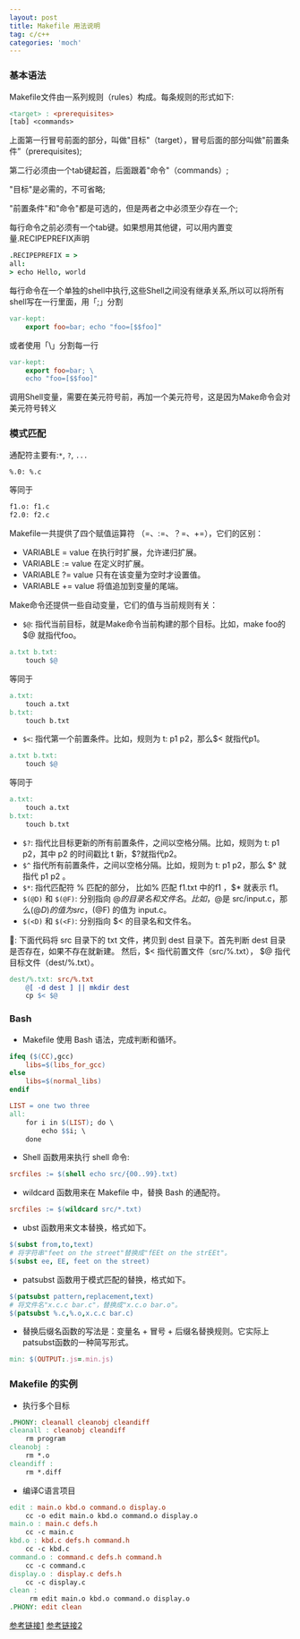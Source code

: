 ```yaml
---
layout: post
title: Makefile 用法说明
tag: c/c++
categories: 'moch'
---
```


### 基本语法

Makefile文件由一系列规则（rules）构成。每条规则的形式如下:

```makefile
<target> : <prerequisites>
[tab] <commands>
```

上面第一行冒号前面的部分，叫做"目标"（target），冒号后面的部分叫做"前置条件”（prerequisites);

第二行必须由一个tab键起首，后面跟着"命令"（commands）;

"目标"是必需的，不可省略;

"前置条件"和"命令"都是可选的，但是两者之中必须至少存在一个;

每行命令之前必须有一个tab键。如果想用其他键，可以用内置变量.RECIPEPREFIX声明

```coffee
.RECIPEPREFIX = >
all:
> echo Hello, world
```

每行命令在一个单独的shell中执行,这些Shell之间没有继承关系,所以可以将所有shell写在一行里面，用「;」分割

```makefile
var-kept:
    export foo=bar; echo "foo=[$$foo]"
```

或者使用「\\」分割每一行

```makefile
var-kept:
    export foo=bar; \
    echo "foo=[$$foo]"
```

调用Shell变量，需要在美元符号前，再加一个美元符号，这是因为Make命令会对美元符号转义

### 模式匹配

通配符主要有:`*`, `?`, `...`

```sh
%.0: %.c
```

等同于

```sh
f1.o: f1.c
f2.0: f2.c
```

Makefile一共提供了四个赋值运算符 （=、:=、？=、+=），它们的区别：
- VARIABLE = value  在执行时扩展，允许递归扩展。
- VARIABLE := value 在定义时扩展。
- VARIABLE ?= value 只有在该变量为空时才设置值。
- VARIABLE += value 将值追加到变量的尾端。

Make命令还提供一些自动变量，它们的值与当前规则有关：
- `$@`: 指代当前目标，就是Make命令当前构建的那个目标。比如，make foo的 $@ 就指代foo。

```Makefile
a.txt b.txt:
    touch $@
```

等同于

```Makefile
a.txt:
    touch a.txt
b.txt:
    touch b.txt
```

- `$<`: 指代第一个前置条件。比如，规则为 t: p1 p2，那么$< 就指代p1。

```Makefile
a.txt b.txt:
    touch $@
```

等同于

```Makefile
a.txt:
    touch a.txt
b.txt:
    touch b.txt
```

- `$?`: 指代比目标更新的所有前置条件，之间以空格分隔。比如，规则为 t: p1 p2，其中 p2 的时间戳比 t 新，$?就指代p2。
- `$^` 指代所有前置条件，之间以空格分隔。比如，规则为 t: p1 p2，那么 $^ 就指代 p1 p2 。
- `$*`: 指代匹配符 % 匹配的部分， 比如% 匹配 f1.txt 中的f1 ，$* 就表示 f1。
- `$(@D)` 和 `$(@F)`: 分别指向 $@ 的目录名和文件名。比如，$@是 src/input.c，那么$(@D) 的值为 src ，$(@F) 的值为 input.c。
- `$(<D)` 和 `$(<F)`: 分别指向 $< 的目录名和文件名。

🌰: 下面代码将 src 目录下的 txt 文件，拷贝到 dest 目录下。首先判断 dest 目录是否存在，如果不存在就新建。
然后，$< 指代前置文件（src/%.txt）， $@ 指代目标文件（dest/%.txt）。

```Makefile
dest/%.txt: src/%.txt
    @[ -d dest ] || mkdir dest
    cp $< $@
```

### Bash

- Makefile 使用 Bash 语法，完成判断和循环。

```Makefile
ifeq ($(CC),gcc)
    libs=$(libs_for_gcc)
else
    libs=$(normal_libs)
endif
```

```Makefile
LIST = one two three
all:
    for i in $(LIST); do \
        echo $$i; \
    done
```

- Shell 函数用来执行 shell 命令:

```Makefile
srcfiles := $(shell echo src/{00..99}.txt)
```

- wildcard 函数用来在 Makefile 中，替换 Bash 的通配符。

```Makefile
srcfiles := $(wildcard src/*.txt)
```

- ubst 函数用来文本替换，格式如下。

```Makefile
$(subst from,to,text)
# 将字符串"feet on the street"替换成"fEEt on the strEEt"。
$(subst ee, EE, feet on the street)
```

- patsubst 函数用于模式匹配的替换，格式如下。

```Makefile
$(patsubst pattern,replacement,text)
# 将文件名"x.c.c bar.c"，替换成"x.c.o bar.o"。
$(patsubst %.c,%.o,x.c.c bar.c)
```

- 替换后缀名函数的写法是：变量名 + 冒号 + 后缀名替换规则。它实际上patsubst函数的一种简写形式。

```Makefile
min: $(OUTPUT:.js=.min.js)
```

### Makefile 的实例

- 执行多个目标

```Makefile
.PHONY: cleanall cleanobj cleandiff
cleanall : cleanobj cleandiff
    rm program
cleanobj :
    rm *.o
cleandiff :
    rm *.diff
```

- 编译C语言项目

```Makefile
edit : main.o kbd.o command.o display.o
    cc -o edit main.o kbd.o command.o display.o
main.o : main.c defs.h
    cc -c main.c
kbd.o : kbd.c defs.h command.h
    cc -c kbd.c
command.o : command.c defs.h command.h
    cc -c command.c
display.o : display.c defs.h
    cc -c display.c
clean :
     rm edit main.o kbd.o command.o display.o
.PHONY: edit clean
```

[参考链接1](http://www.ruanyifeng.com/blog/2015/02/make.html)
[参考链接2](https://gist.github.com/isaacs/62a2d1825d04437c6f08)



